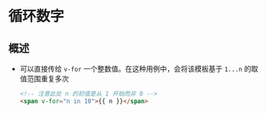 # 循环数字

## 概述

+ 可以直接传给 `v-for` 一个整数值。在这种用例中，会将该模板基于 `1...n` 的取值范围重复多次

    ```html
    <!-- 注意此处 n 的初值是从 1 开始而非 0 -->
    <span v-for="n in 10">{{ n }}</span>
    ```
